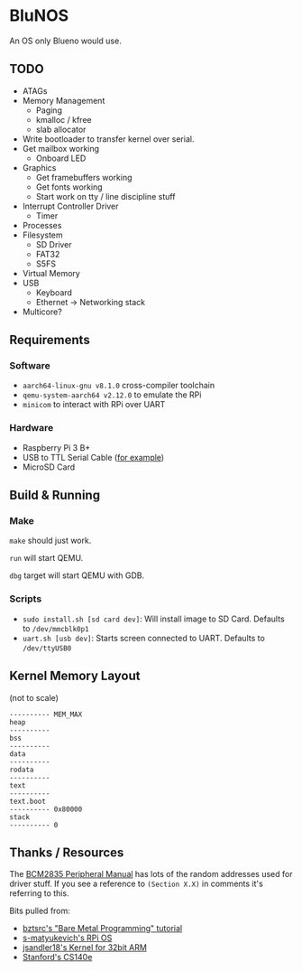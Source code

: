 # BluNOS

An OS only Blueno would use.

## TODO

- ATAGs
- Memory Management
  - Paging
  - kmalloc / kfree
  - slab allocator
- Write bootloader to transfer kernel over serial.
- Get mailbox working
  - Onboard LED
- Graphics
  - Get framebuffers working
  - Get fonts working
  - Start work on tty / line discipline stuff
- Interrupt Controller Driver
  - Timer
- Processes
- Filesystem
  - SD Driver
  - FAT32
  - S5FS
- Virtual Memory
- USB
  - Keyboard
  - Ethernet -> Networking stack
- Multicore?


## Requirements
### Software
- `aarch64-linux-gnu v8.1.0` cross-compiler toolchain
- `qemu-system-aarch64 v2.12.0` to emulate the RPi
- `minicom` to interact with RPi over UART

### Hardware
- Raspberry Pi 3 B+
- USB to TTL Serial Cable ([for example][usb_to_ttl])
- MicroSD Card

## Build & Running
### Make

`make` should just work.

`run` will start QEMU.

`dbg` target will start QEMU with GDB.

### Scripts
- `sudo install.sh [sd card dev]`: Will install image to SD Card. Defaults to `/dev/mmcblk0p1`
- `uart.sh [usb dev]`: Starts screen connected to UART. Defaults to `/dev/ttyUSB0`

## Kernel Memory Layout
(not to scale)
```
---------- MEM_MAX
heap
----------
bss
----------
data
----------
rodata
----------
text
----------
text.boot
---------- 0x80000
stack
---------- 0
```

## Thanks / Resources

The [BCM2835 Peripheral Manual](https://web.stanford.edu/class/cs140e/docs/BCM2837-ARM-Peripherals.pdf)
has lots of the random addresses used for driver stuff. If you see a reference to `(Section X.X)`
in comments it's referring to this.

Bits pulled from:
- [bztsrc's "Bare Metal Programming" tutorial](https://github.com/bztsrc/raspi3-tutorial)
- [s-matyukevich's RPi OS](https://github.com/s-matyukevich/raspberry-pi-os)
- [jsandler18's Kernel for 32bit ARM](https://github.com/jsandler18/raspi-kernel)
- [Stanford's CS140e](https://web.stanford.edu/class/cs140e)

[usb_to_ttl]: https://www.amazon.com/JBtek-WINDOWS-Supported-Raspberry-Programming/dp/B00QT7LQ88/
